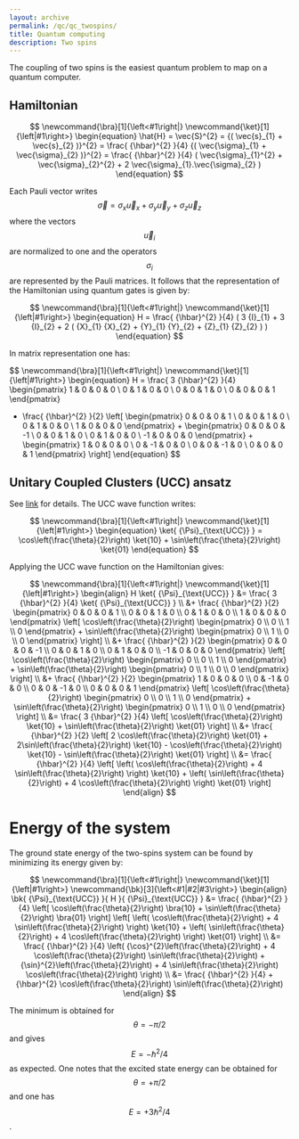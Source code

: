 ```yaml
---
layout: archive
permalink: /qc/qc_twospins/
title: Quantum computing
description: Two spins
---
```



The coupling of two spins is the easiest quantum problem to map on a quantum computer. 

## Hamiltonian

$$
\newcommand{\bra}[1]{\left<#1\right|}
\newcommand{\ket}[1]{\left|#1\right>}
\begin{equation}
  \hat{H} = \vec{S}^{2} = {( \vec{s}_{1} + \vec{s}_{2} )}^{2} = \frac{ {\hbar}^{2} }{4} {( \vec{\sigma}_{1} + \vec{\sigma}_{2} )}^{2} = \frac{ {\hbar}^{2} }{4} ( \vec{\sigma}_{1}^{2} + \vec{\sigma}_{2}^{2} + 2 \vec{\sigma}_{1}.\vec{\sigma}_{2} )
\end{equation}
$$

Each Pauli vector writes $${ \vec{\sigma} = {\sigma}_{x} \vec{u}_{x} + {\sigma}_{y} \vec{u}_{y} + {\sigma}_{z} \vec{u}_{z} }$$ where the vectors $${ \vec{u}_{i} }$$ are normalized to one and the operators $${ {\sigma}_{i} }$$ are represented by the Pauli matrices. It follows that the representation of the Hamiltonian using quantum gates is given by:  

$$
\newcommand{\bra}[1]{\left<#1\right|}
\newcommand{\ket}[1]{\left|#1\right>}
\begin{equation}
  H = \frac{ {\hbar}^{2} }{4} ( 3 {I}_{1} + 3 {I}_{2} + 2 ( {X}_{1} {X}_{2} + {Y}_{1} {Y}_{2} + {Z}_{1} {Z}_{2} ) )
\end{equation}
$$

In matrix representation one has:  

$$
\newcommand{\bra}[1]{\left<#1\right|}
\newcommand{\ket}[1]{\left|#1\right>}
\begin{equation}
  H = \frac{ 3 {\hbar}^{2} }{4}
  \begin{pmatrix}
    1 & 0 & 0 & 0 \\
    0 & 1 & 0 & 0 \\
    0 & 0 & 1 & 0 \\
    0 & 0 & 0 & 1
  \end{pmatrix} 
  + \frac{ {\hbar}^{2} }{2} \left[ 
  \begin{pmatrix}
    0 & 0 & 0 & 1 \\
    0 & 0 & 1 & 0 \\
    0 & 1 & 0 & 0 \\
    1 & 0 & 0 & 0
  \end{pmatrix} + 
  \begin{pmatrix}
    0 & 0 & 0 & -1 \\
    0 & 0 & 1 & 0 \\
    0 & 1 & 0 & 0 \\
    -1 & 0 & 0 & 0
  \end{pmatrix} + 
  \begin{pmatrix}
    1 & 0 & 0 & 0 \\
    0 & -1 & 0 & 0 \\
    0 & 0 & -1 & 0 \\
    0 & 0 & 0 & 1
  \end{pmatrix} 
  \right]
\end{equation}
$$

## Unitary Coupled Clusters (UCC) ansatz

See [link](./page_qc_pn) for details. The UCC wave function writes:  

$$
\newcommand{\bra}[1]{\left<#1\right|}
\newcommand{\ket}[1]{\left|#1\right>}
\begin{equation}
  \ket{ {\Psi}_{\text{UCC}} } = \cos\left(\frac{\theta}{2}\right) \ket{10} + \sin\left(\frac{\theta}{2}\right) \ket{01}
\end{equation}
$$

Applying the UCC wave function on the Hamiltonian gives:  

$$
\newcommand{\bra}[1]{\left<#1\right|}
\newcommand{\ket}[1]{\left|#1\right>}
\begin{align}
  H \ket{ {\Psi}_{\text{UCC}} } &= 
  \frac{ 3 {\hbar}^{2} }{4} \ket{ {\Psi}_{\text{UCC}} } \\
  &+ \frac{ {\hbar}^{2} }{2} 
  \begin{pmatrix}
    0 & 0 & 0 & 1 \\
    0 & 0 & 1 & 0 \\
    0 & 1 & 0 & 0 \\
    1 & 0 & 0 & 0
  \end{pmatrix} \left[ 
		\cos\left(\frac{\theta}{2}\right) 
  \begin{pmatrix}
    0 \\
    0 \\
    1 \\
    0 
  \end{pmatrix} + \sin\left(\frac{\theta}{2}\right) 
  \begin{pmatrix}
    0 \\
    1 \\
    0 \\
    0 
  \end{pmatrix}
  \right] \\
  &+ \frac{ {\hbar}^{2} }{2} 
  \begin{pmatrix}
    0 & 0 & 0 & -1 \\
    0 & 0 & 1 & 0 \\
    0 & 1 & 0 & 0 \\
    -1 & 0 & 0 & 0
  \end{pmatrix} \left[ 
		\cos\left(\frac{\theta}{2}\right) 
  \begin{pmatrix}
    0 \\
    0 \\
    1 \\
    0 
  \end{pmatrix} + \sin\left(\frac{\theta}{2}\right) 
  \begin{pmatrix}
    0 \\
    1 \\
    0 \\
    0 
  \end{pmatrix}
  \right] \\ 
  &+ \frac{ {\hbar}^{2} }{2} 
  \begin{pmatrix}
    1 & 0 & 0 & 0 \\
    0 & -1 & 0 & 0 \\
    0 & 0 & -1 & 0 \\
    0 & 0 & 0 & 1
  \end{pmatrix} \left[ 
		\cos\left(\frac{\theta}{2}\right) 
  \begin{pmatrix}
    0 \\
    0 \\
    1 \\
    0 
  \end{pmatrix} + \sin\left(\frac{\theta}{2}\right) 
  \begin{pmatrix}
    0 \\
    1 \\
    0 \\
    0 
  \end{pmatrix}
  \right] \\
  &= \frac{ 3 {\hbar}^{2} }{4} \left[ \cos\left(\frac{\theta}{2}\right) \ket{10} + \sin\left(\frac{\theta}{2}\right) \ket{01} \right] \\
  &+ \frac{ {\hbar}^{2} }{2} \left[ 2 \cos\left(\frac{\theta}{2}\right) \ket{01} + 2\sin\left(\frac{\theta}{2}\right) \ket{10} - \cos\left(\frac{\theta}{2}\right) \ket{10} - \sin\left(\frac{\theta}{2}\right) \ket{01} \right] \\
  &= \frac{ {\hbar}^{2} }{4} \left[ \left( \cos\left(\frac{\theta}{2}\right) + 4 \sin\left(\frac{\theta}{2}\right) \right) \ket{10} + \left( \sin\left(\frac{\theta}{2}\right) + 4 \cos\left(\frac{\theta}{2}\right) \right) \ket{01} \right] 
\end{align}
$$

# Energy of the system

The ground state energy of the two-spins system can be found by minimizing its energy given by:  

$$
\newcommand{\bra}[1]{\left<#1\right|}
\newcommand{\ket}[1]{\left|#1\right>}
\newcommand{\bk}[3]{\left<#1|#2|#3\right>}
\begin{align}
  \bk{ {\Psi}_{\text{UCC}} }{ H }{ {\Psi}_{\text{UCC}} } &= \frac{ {\hbar}^{2} }{4} \left[ \cos\left(\frac{\theta}{2}\right) \bra{10} + \sin\left(\frac{\theta}{2}\right) \bra{01} \right] \left[ \left( \cos\left(\frac{\theta}{2}\right) + 4 \sin\left(\frac{\theta}{2}\right) \right) \ket{10} + \left( \sin\left(\frac{\theta}{2}\right) + 4 \cos\left(\frac{\theta}{2}\right) \right) \ket{01} \right] \\
  &= \frac{ {\hbar}^{2} }{4} \left( {\cos}^{2}\left(\frac{\theta}{2}\right) + 4 \cos\left(\frac{\theta}{2}\right) \sin\left(\frac{\theta}{2}\right) + {\sin}^{2}\left(\frac{\theta}{2}\right) + 4 \sin\left(\frac{\theta}{2}\right) \cos\left(\frac{\theta}{2}\right) \right) \\
  &= \frac{ {\hbar}^{2} }{4} + {\hbar}^{2} \cos\left(\frac{\theta}{2}\right) \sin\left(\frac{\theta}{2}\right) 
\end{align}
$$

The minimum is obtained for $${ \theta = -\pi/2 }$$ and gives $${ E = - {\hbar}^{2}/4 }$$ as expected. One notes that the excited state energy can be obtained for $${ \theta = +\pi/2 }$$ and one has $${ E = + 3 {\hbar}^{2}/4 }$$.





